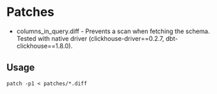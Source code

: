 # Patches

- columns_in_query.diff - Prevents a scan when fetching the schema. Tested with native driver (clickhouse-driver==0.2.7, dbt-clickhouse==1.8.0).

## Usage

```shell
patch -p1 < patches/*.diff
```
